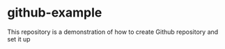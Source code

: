 # github-example
This repository is a demonstration of how to create Github repository and set it up
